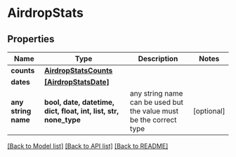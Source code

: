 # AirdropStats


## Properties
Name | Type | Description | Notes
------------ | ------------- | ------------- | -------------
**counts** | [**AirdropStatsCounts**](AirdropStatsCounts.md) |  | 
**dates** | [**[AirdropStatsDate]**](AirdropStatsDate.md) |  | 
**any string name** | **bool, date, datetime, dict, float, int, list, str, none_type** | any string name can be used but the value must be the correct type | [optional]

[[Back to Model list]](../README.md#documentation-for-models) [[Back to API list]](../README.md#documentation-for-api-endpoints) [[Back to README]](../README.md)



